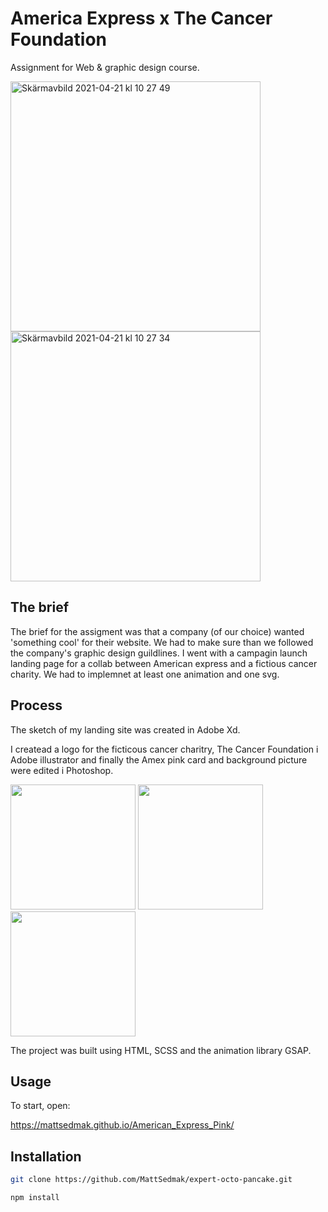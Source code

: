 

# America Express x The Cancer Foundation

Assignment for Web & graphic design course.

<img width="400" alt="Skärmavbild 2021-04-21 kl  10 27 49" src="https://user-images.githubusercontent.com/62596608/115523010-e9689b00-a28c-11eb-84d0-92bab6131976.png"> <img width="400" alt="Skärmavbild 2021-04-21 kl  10 27 34" src="https://user-images.githubusercontent.com/62596608/115522757-ad353a80-a28c-11eb-9ad8-fef399ae12c0.png">


## The brief

The brief for the assigment was that a company (of our choice) wanted 'something cool' for their website. We had to make sure than we followed the company's graphic design guildlines. I went with a campagin launch landing page for a collab between American express and a fictious cancer charity. We had to implemnet at least one animation and one svg.

## Process

The sketch of my landing site was created in Adobe Xd.

I createad a logo for the ficticous cancer charitry, The Cancer Foundation i Adobe illustrator and finally the Amex pink card and background picture were edited i Photoshop.

<img width="200"  src="https://user-images.githubusercontent.com/62596608/115519735-c4265d80-a289-11eb-9bf1-2b88c63d7294.png">   <img width="200" src="https://user-images.githubusercontent.com/62596608/115519802-d3a5a680-a289-11eb-9550-a212b451e10e.png">   <img width="200" src="https://user-images.githubusercontent.com/62596608/115521406-6bf05b00-a28b-11eb-89d6-16d96a9a6c46.jpg">


The project was built using HTML, SCSS and the animation library GSAP.

## Usage

To start, open:

https://mattsedmak.github.io/American_Express_Pink/


## Installation

```bash
git clone https://github.com/MattSedmak/expert-octo-pancake.git

npm install
```

